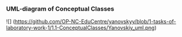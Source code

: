 ### UML-diagram of Conceptual Classes
![] (https://github.com/OP-NC-EduCentre/yanovskyy/blob/1-tasks-of-laboratory-work-1/1.1-ConceptualClasses/Yanovskiy_uml.png)
